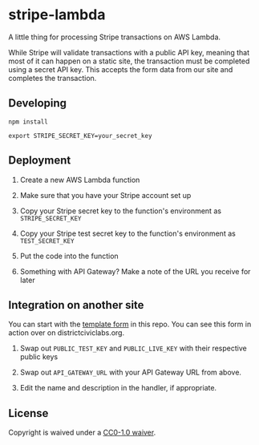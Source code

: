 # stripe-lambda

A little thing for processing Stripe transactions on AWS Lambda.

While Stripe will validate transactions with a public API key, meaning that most of it can happen on a static site, the transaction must be completed using a secret API key. This accepts the form data from our site and completes the transaction.

## Developing

```
npm install

export STRIPE_SECRET_KEY=your_secret_key
```

## Deployment

1. Create a new AWS Lambda function

1. Make sure that you have your Stripe account set up

1. Copy your Stripe secret key to the function's environment as `STRIPE_SECRET_KEY`

1. Copy your Stripe test secret key to the function's environment as `TEST_SECRET_KEY`

1. Put the code into the function

1. Something with API Gateway? Make a note of the URL you receive for later

## Integration on another site

You can start with the [template form](./template-form.html) in this repo. You can see this form in action over on districtciviclabs.org.

1. Swap out `PUBLIC_TEST_KEY` and `PUBLIC_LIVE_KEY` with their respective public keys

1. Swap out `API_GATEWAY_URL` with your API Gateway URL from above.

1. Edit the name and description in the handler, if appropriate.

## License

Copyright is waived under a [CC0-1.0 waiver](LICENSE.md).
